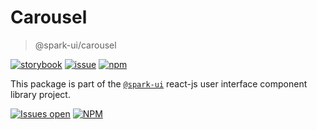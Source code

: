 # Carousel
> @spark-ui/carousel

[![storybook](https://img.shields.io/badge/storybook-black?logo=storybook)](https://sparkui.vercel.app/?path=/docs/components-carousel--docs)
[![issue](https://img.shields.io/badge/report%20a%20bug-black?logo=openbugbounty&logoColor=red)](https://github.com/adevinta/spark/issues/new?&projects=4&template=bug-report.yml&assignees=&labels=Component,Component%3A%20carousel)
[![npm](https://img.shields.io/npm/dt/%40spark-ui/carousel?logo=npm&labelColor=black)](https://www.npmjs.com/package/@spark-ui/carousel)


This package is part of the [`@spark-ui`](https://github.com/adevinta/spark) react-js user interface component library project.

[![Issues open](https://img.shields.io/github/issues-search/adevinta/spark?query=is%3Aopen%20label%3A%22Component%3A%20carousel%22&logo=openbugbounty&logoColor=red&label=issues%20open&color=red)](https://github.com/adevinta/spark/issues?q=is%3Aopen+label%3AComponent%3A%20carousel)
[![NPM](https://img.shields.io/npm/l/%40spark-ui%2Fcarousel)](https://github.com/adevinta/spark/blob/main/packages/components/carousel/LICENSE.md)
